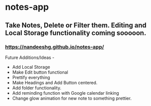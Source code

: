 # notes-app
## Take Notes, Delete or Filter them. Editing and Local Storage functionality coming sooooon.
### https://nandeeshg.github.io/notes-app/




Future Additions/Ideas -
* Add Local Storage
* Make Edit button functional
* Prettify everything
* Make Headings and Add Button centered.
* Add folder functionality.
* Add reminding function with Google calendar linking
* Change glow animation for new note to something prettier.
